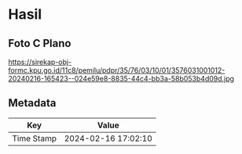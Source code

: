 # Hasil

## Foto C Plano

https://sirekap-obj-formc.kpu.go.id/11c8/pemilu/pdpr/35/76/03/10/01/3576031001012-20240216-165423--024e59e8-8835-44c4-bb3a-58b053b4d09d.jpg


## Metadata

| Key        | Value               |
| ---------- | ------------------- |
| Time Stamp | 2024-02-16 17:02:10 |



